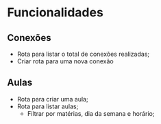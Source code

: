 # Funcionalidades 

## Conexões 

- Rota para listar o total de conexões realizadas;
- Criar rota para uma nova conexão

## Aulas

- Rota para criar uma aula;
- Rota para listar aulas;
    - Filtrar por matérias, dia da semana e horário;
    
